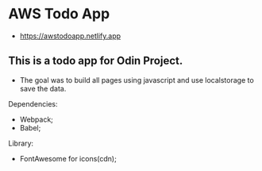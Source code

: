 # AWS Todo App

- https://awstodoapp.netlify.app

## This is a todo app for Odin Project.

- The goal was to build all pages using javascript and use localstorage to save the data.

Dependencies:

- Webpack;
- Babel;

Library:

- FontAwesome for icons(cdn);
